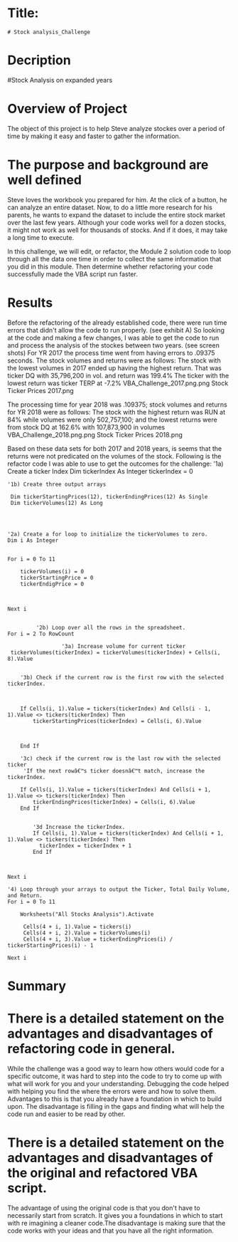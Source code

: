 # Title: 
    # Stock analysis_Challenge


# Decription
 #Stock Analysis on expanded years


# Overview of Project
The object of this project is to help Steve analyze stockes over a period of time by making it easy and faster to gather the information.

# The purpose and background are well defined 
Steve loves the workbook you prepared for him. At the click of a button, he can analyze an entire dataset. Now, to do a little more research for his parents, he wants to expand the dataset to include the entire stock market over the last few years. Although your code works well for a dozen stocks, it might not work as well for thousands of stocks. And if it does, it may take a long time to execute.

In this challenge, we will edit, or refactor, the Module 2 solution code to loop through all the data one time in order to collect the same information that you did in this module. Then determine whether refactoring your code successfully made the VBA script run faster. 

# Results
Before the refactoring of the already established code, there were run time errors that didn't allow the code to run properly. (see exhibit A) So looking at the code and making a few changes, I was able to get the code to run and process the analysis of the stockes between two years. (see screen shots)  For YR 2017 the process time went from having errors to .09375 seconds. The stock volumes and returns were as follows: 
            The stock with the lowest volumes in 2017 ended up having the highest return. That was ticker DQ with 35,796,200 in vol. and return was 199.4%
            The ticker with the lowest return was ticker TERP at -7.2%
VBA_Challenge_2017.png.png
Stock Ticker Prices 2017.png

The processing time for year 2018 was .109375; stock volumes and returns for YR 2018 were as follows: 
            The stock with the highest return was RUN at 84% while volumes were only 502,757,100; and the lowest returns were from stock DQ at 162.6% with 107,873,900 in volumes 
VBA_Challenge_2018.png.png
Stock Ticker Prices 2018.png

Based on these data sets for both 2017 and 2018 years, is seems that the returns were not predicated on the volumes of the stock.  Following is the refactor code I was able to use to get the outcomes for the challenge:
    '1a) Create a ticker Index
            Dim tickerIndex As Integer
            tickerIndex = 0
            

    '1b) Create three output arrays
    
     Dim tickerStartingPrices(12), tickerEndingPrices(12) As Single
     Dim tickerVolumes(12) As Long
     
     
            
    
    '2a) Create a for loop to initialize the tickerVolumes to zero.
    Dim i As Integer
    
    
    For i = 0 To 11
    
        tickerVolumes(i) = 0
        tickerStartingPrice = 0
        tickerEndigPrice = 0
        
      
        
    Next i
     
    
             '2b) Loop over all the rows in the spreadsheet.
    For i = 2 To RowCount
    
                     '3a) Increase volume for current ticker
     tickerVolumes(tickerIndex) = tickerVolumes(tickerIndex) + Cells(i, 8).Value
     
        
        '3b) Check if the current row is the first row with the selected tickerIndex.
        
        
        
        If Cells(i, 1).Value = tickers(tickerIndex) And Cells(i - 1, 1).Value <> tickers(tickerIndex) Then
            tickerStartingPrices(tickerIndex) = Cells(i, 6).Value
            
            
            
        End If
        
        '3c) check if the current row is the last row with the selected ticker
         'If the next rowâ€™s ticker doesnâ€™t match, increase the tickerIndex.
         
        If Cells(i, 1).Value = tickers(tickerIndex) And Cells(i + 1, 1).Value <> tickers(tickerIndex) Then
            tickerEndingPrices(tickerIndex) = Cells(i, 6).Value
        End If
                       

            '3d Increase the tickerIndex.
            If Cells(i, 1).Value = tickers(tickerIndex) And Cells(i + 1, 1).Value <> tickers(tickerIndex) Then
              tickerIndex = tickerIndex + 1
            End If
            

    
    Next i
    
    '4) Loop through your arrays to output the Ticker, Total Daily Volume, and Return.
    For i = 0 To 11
        
        Worksheets("All Stocks Analysis").Activate
        
         Cells(4 + i, 1).Value = tickers(i)
         Cells(4 + i, 2).Value = tickerVolumes(i)
         Cells(4 + i, 3).Value = tickerEndingPrices(i) / tickerStartingPrices(i) - 1
        
    Next i


# Summary
# There is a detailed statement on the advantages and disadvantages of refactoring code in general.

While the challenge was a good way to learn how others would code for a specific outcome, it was hard to step into the code to try to come up with what will work for you and your understanding. Debugging the code helped with helping you find the where the errors were and how to solve them.  Advantages to this is that you already have a foundation in which to build upon. The disadvantage is filling  in the gaps and finding what will help the code run and easier to be read by other. 

# There is a detailed statement on the advantages and disadvantages of the original and refactored VBA script.
The advantage of using the original code is that you don't have to necessarily start from scratch. It gives you a foundations in which to start with re imagining a cleaner code.The disadvantage is making sure that the code works with your ideas and that you have all the right information. 